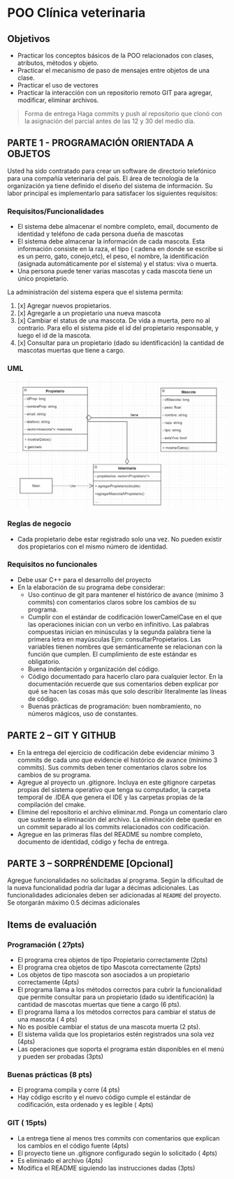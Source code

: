 # POO Clínica veterinaria

## Objetivos

* Practicar los conceptos básicos de la POO relacionados con clases, atributos, métodos y objeto.
* Practicar el mecanismo de paso de mensajes entre objetos de una clase.
* Practicar el uso de vectores
* Practicar la interacción con un repositorio remoto GIT para agregar, modificar, eliminar archivos.

> Forma de entrega
Haga commits y push al repositorio que clonó con la asignación del parcial antes de las 12 y 30 del medio día.
## PARTE 1 - PROGRAMACIÓN ORIENTADA A OBJETOS

Usted ha sido contratado para crear un software de directorio telefónico para una compañía veterinaria del país. El área
de tecnología de la organización ya tiene definido el diseño del sistema de información. Su labor principal es
implementarlo para satisfacer los siguientes requisitos:

### Requisitos/Funcionalidades

* El sistema debe almacenar el nombre completo, email, documento de identidad y teléfono de cada persona dueña de
  mascotas
* El sistema debe almacenar la información de cada mascota. Esta información consiste en la raza, el tipo ( cadena en
  donde se escribe si es un perro, gato, conejo,etc), el peso, el nombre, la identificación (asignada
  automáticamente por el sistema) y el status: viva o muerta.
* Una persona puede tener varias mascotas y cada mascota tiene un único propietario.

La administración del sistema espera que el sistema permita:

1. [x] Agregar nuevos propietarios.
2. [x] Agregarle a un propietario una nueva mascota
3. [x] Cambiar el status de una mascota. De vida a muerta, pero no al contrario. Para ello el sistema pide el id del
   propietario responsable, y luego el id de la mascota.
4. [x] Consultar para un propietario (dado su identificación) la cantidad de mascotas muertas que tiene a cargo.

### UML
![UML.png](UML.png)

### Reglas de negocio

* Cada propietario debe estar registrado solo una vez. No pueden existir dos propietarios con el mismo número de
  identidad.

### Requisitos no funcionales

* Debe usar C++ para el desarrollo del proyecto
* En la elaboración de su programa debe considerar:
    * Uso continuo de git para mantener el histórico de avance (mínimo 3 commits) con comentarios claros sobre los
      cambios de su programa.
    * Cumplir con el estándar de codificación lowerCamelCase en el que las operaciones inician con un verbo en
      infinitivo. Las palabras compuestas inician en minúsculas y la segunda palabra tiene la primera letra en
      mayúsculas Ejm: consultarPropietarios. Las variables tienen nombres que semánticamente se relacionan con la
      función que cumplen. El cumplimiento de este estándar es obligatorio.
    * Buena indentación y organización del código.
    * Código documentado para hacerlo claro para cualquier lector. En la documentación recuerde que sus comentarios
      deben explicar por qué se hacen las cosas más que solo describir literalmente las líneas de código.
    * Buenas prácticas de programación: buen nombramiento, no números mágicos, uso de constantes.

## PARTE 2 – GIT Y GITHUB

* En la entrega del ejercicio de codificación debe evidenciar mínimo 3 commits de cada uno que evidencie el histórico de
  avance (mínimo 3 commits). Sus commits deben tener comentarios claros sobre los cambios de su programa.
* Agregue al proyecto un .gitignore. Incluya en este gitignore carpetas propias del sistema operativo que tenga su
  computador, la carpeta temporal de .IDEA que genera el IDE y las carpetas propias de la compilación del cmake.
* Elimine del repositorio el archivo eliminar.md. Ponga un comentario claro que sustente la eliminación del archivo.  La eliminación debe quedar en un commit separado al los  commits relacionados con codificación. 
* Agregue en las primeras filas del README su nombre completo, documento de identidad, código y fecha de entrega.

## PARTE 3 – SORPRÉNDEME [Opcional]
Agregue funcionalidades no solicitadas al programa. Según la dificultad de la nueva funcionalidad podría dar lugar a décimas adicionales. Las funcionalidades adicionales deben ser adicionadas al ``README`` del proyecto.
Se otorgarán máximo 0.5 décimas adicionales


## Items de evaluación
### Programación ( 27pts)
* El programa crea objetos de tipo Propietario correctamente (2pts)
* El programa crea objetos de tipo Mascota correctamente (2pts)
* Los objetos de tipo mascota son asociados a un propietario correctamente (4pts)
* El programa llama a los métodos correctos para cubrir la funcionalidad que permite consultar para un propietario (dado su identificación) la cantidad de mascotas muertas que tiene a cargo (6 pts).
* El programa llama a los métodos correctos para cambiar el status de una mascota ( 4 pts)
* No es posible cambiar el status de una mascota muerta (2 pts).
* El sistema valida que los propietarios estén registrados una sola vez (4pts)
* Las operaciones que soporta el programa están disponibles en el menú  y pueden ser probadas (3pts)

### Buenas prácticas (8 pts)
* El programa compila y corre (4 pts)
* Hay código escrito y el nuevo código cumple el estándar de codificación, esta ordenado y es legible ( 4pts)


### GIT ( 15pts)
* La entrega tiene al menos tres commits con comentarios que explican los cambios en el código fuente (4pts)
* El proyecto tiene un .gitignore configurado según lo solicitado ( 4pts)
* Es eliminado el archivo (4pts)
* Modifica el README siguiendo las instrucciones dadas (3pts)